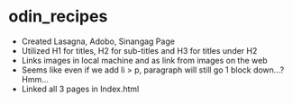 # odin_recipes

- Created Lasagna, Adobo, Sinangag Page
- Utilized H1 for titles, H2 for sub-titles and H3 for titles under H2
- Links images in local machine and as link from images on the web
- Seems like even if we add li > p, paragraph will still go 1 block down...? Hmm...
- Linked all 3 pages in Index.html